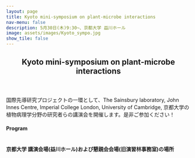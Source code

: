 ```yaml
---
layout: page
title: Kyoto mini-symposium on plant-microbe interactions
nav-menu: false
description: 5月30日(木)9:30~、京都大学 益川ホール
image: assets/images/Kyoto_sympo.jpg
show_tile: false
---
```


<!-- Main -->
<div id="main">

<!-- One -->
<section id="one">
	<div class="inner">
        <header class="major">
			<h2>Kyoto mini-symposium on plant-microbe interactions</h2>
		</header>
        <p>国際先導研究プロジェクトの一環として、The Sainsbury laboratory, John Innes Centre, Imperial College London, University of Cambridge, 京都大学の植物病理学分野の研究者らの講演会を開催します。是非ご参加ください！</p>
        <!-- <h4>参加希望者は下記Google Formから登録お願いいたします!</h4>
		<a href="https://forms.gle/sA7mkHq1QgH9Xibb9">参加登録フォームはこちらから。</a> -->
        <h4>Program</h4>
        <span class="image fit"><img src="{% link assets/images/Kyoto_sympo_poster.jpg %}" alt="" /></span>
	</div>
    <div class="inner">
        <h4>京都大学 講演会場(益川ホール)および懇親会会場(旧演習林事務室)の場所</h4>
        <span class="image fit"><img src="{% link assets/images/masukawa_access.jpg %}" alt="" /></span>
	</div>
</section>
